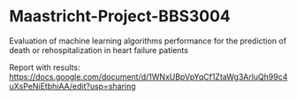 # Maastricht-Project-BBS3004
Evaluation of machine learning algorithms performance for the prediction of death or rehospitalization in heart failure patients

Report with results: https://docs.google.com/document/d/1WNxUBpVpYqCf1ZtaWg3ArluQh99c4uXsPeNiEtbhiAA/edit?usp=sharing
